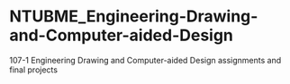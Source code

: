 # NTUBME_Engineering-Drawing-and-Computer-aided-Design
107-1 Engineering Drawing and Computer-aided Design assignments and final projects
